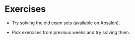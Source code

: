 # Exercises

* Try solving the old exam sets (available on Absalon).

* Pick exercises from previous weeks and try solving them.
